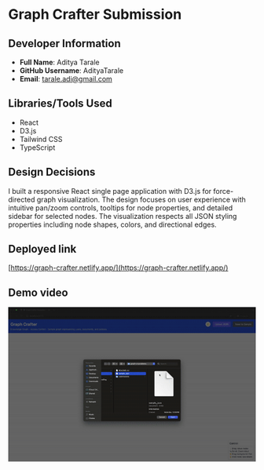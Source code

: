 # Graph Crafter Submission

## Developer Information
- **Full Name**: Aditya Tarale
- **GitHub Username**: AdityaTarale
- **Email**: tarale.adi@gmail.com

## Libraries/Tools Used
- React
- D3.js
- Tailwind CSS
- TypeScript

## Design Decisions
I built a responsive React single page application with D3.js for force-directed graph visualization. The design focuses on user experience with intuitive pan/zoom controls, tooltips for node properties, and detailed sidebar for selected nodes. The visualization respects all JSON styling properties including node shapes, colors, and directional edges.

##  Deployed link
[https://graph-crafter.netlify.app/](https://graph-crafter.netlify.app/)

##  Demo video
![Demo](demo.gif)